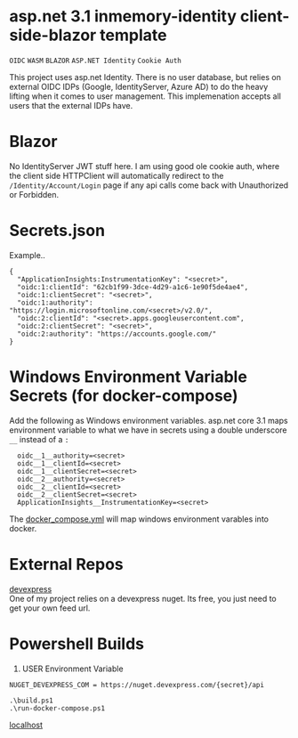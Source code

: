 # asp.net 3.1 inmemory-identity client-side-blazor template
```OIDC```
```WASM```
```BLAZOR```
```ASP.NET Identity```
```Cookie Auth```

This project uses asp.net Identity.  There is no user database, but relies on external OIDC IDPs (Google, IdentityServer, Azure AD) to do the heavy lifting when it comes to user management.  This implemenation accepts all users that the external IDPs have.

# Blazor
No IdentityServer JWT stuff here.  I am using good ole cookie auth, where the client side HTTPClient will automatically redirect to the ```/Identity/Account/Login``` page if any api calls come back with Unauthorized or Forbidden.  


# Secrets.json
Example..  
```
{
  "ApplicationInsights:InstrumentationKey": "<secret>",
  "oidc:1:clientId": "62cb1f99-3dce-4d29-a1c6-1e90f5de4ae4",
  "oidc:1:clientSecret": "<secret>",
  "oidc:1:authority": "https://login.microsoftonline.com/<secret>/v2.0/",
  "oidc:2:clientId": "<secret>.apps.googleusercontent.com",
  "oidc:2:clientSecret": "<secret>",
  "oidc:2:authority": "https://accounts.google.com/"
}

```
# Windows Environment Variable Secrets (for docker-compose)
Add the following as Windows environment variables.
asp.net core 3.1 maps environment variable to what we have in secrets using a double underscore ```__``` instead of a ```:```
```
  oidc__1__authority=<secret>
  oidc__1__clientId=<secret>
  oidc__1__clientSecret=<secret>
  oidc__2__authority=<secret>
  oidc__2__clientId=<secret>
  oidc__2__clientSecret=<secret>
  ApplicationInsights__InstrumentationKey=<secret>
```
The [docker_compose.yml](src/docker-compose.yml) will map windows environment varables into docker.  

# External Repos
[devexpress](https://docs.devexpress.com/GeneralInformation/116042/installation/install-devexpress-controls-using-nuget-packages/obtain-your-nuget-feed-url)  
One of my project relies on a devexpress nuget.  Its free, you just need to get your own feed url.  

# Powershell Builds
1. USER Environment Variable
```
NUGET_DEVEXPRESS_COM = https://nuget.devexpress.com/{secret}/api
```
```
.\build.ps1
.\run-docker-compose.ps1
```
[localhost](https://localhost:7001/)






